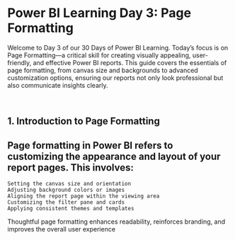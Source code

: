 <h1>Power BI Learning Day 3: Page Formatting</h1>

<P>
  Welcome to Day 3 of our 30 Days of Power BI Learning. Today’s focus is on Page Formatting—a critical skill for creating visually appealing, user-friendly, and effective Power BI reports. This guide covers the essentials of page formatting, from canvas size and backgrounds to advanced customization options, ensuring our reports not only look professional but also communicate insights clearly.
</P>

<br>
<h2>1. Introduction to Page Formatting</h2>
<p>
  
## Page formatting in Power BI refers to customizing the appearance and layout of your report pages. This involves:

    Setting the canvas size and orientation
    Adjusting background colors or images
    Aligning the report page within the viewing area
    Customizing the filter pane and cards
    Applying consistent themes and templates
Thoughtful page formatting enhances readability, reinforces branding, and improves the overall user experience
</p>
